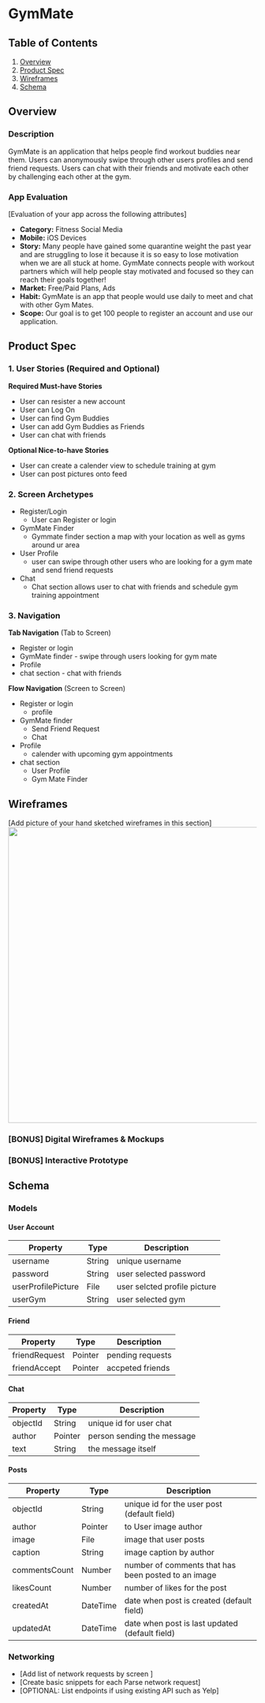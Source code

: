 # GymMate

## Table of Contents
1. [Overview](#Overview)
1. [Product Spec](#Product-Spec)
1. [Wireframes](#Wireframes)
2. [Schema](#Schema)

## Overview
### Description
GymMate is an application that helps people find workout buddies near them. Users can anonymously swipe through other users profiles and send friend requests. Users can chat with their friends and motivate each other by challenging each other at the gym.    

### App Evaluation
[Evaluation of your app across the following attributes]
- **Category:** Fitness Social Media
- **Mobile:** iOS Devices
- **Story:** Many people have gained some quarantine weight the past year and are struggling to lose it because it is so easy to lose motivation when we are all stuck at home. GymMate connects people with workout partners which will help people stay motivated and focused so they can reach their goals together!
- **Market:** Free/Paid Plans, Ads 
- **Habit:** GymMate is an app that people would use daily to meet and chat with other Gym Mates. 
- **Scope:** Our goal is to get 100 people to register an account and use our application. 

## Product Spec

### 1. User Stories (Required and Optional)

**Required Must-have Stories**

* User can resister a new account
* User can Log On
* User can find Gym Buddies
* User can add Gym Buddies as Friends
* User can chat with friends
 

**Optional Nice-to-have Stories**

* User can create a calender view to schedule training at gym
* User can post pictures onto feed 

### 2. Screen Archetypes

* Register/Login
   * User can Register or login
* GymMate Finder  
   * Gymmate finder section a map with your location as well as gyms around ur area
* User Profile
   * user can swipe through other users who are looking for a gym mate and send friend requests
* Chat 
   * Chat section allows user to chat with friends and schedule gym training appointment

### 3. Navigation

**Tab Navigation** (Tab to Screen)

* Register or login
* GymMate finder - swipe through users looking for gym mate
* Profile
* chat section - chat with friends

**Flow Navigation** (Screen to Screen)

* Register or login
  * profile
* GymMate finder
  * Send Friend Request
  * Chat 
* Profile
  * calender with upcoming gym appointments
* chat section
  * User Profile
  * Gym Mate Finder

## Wireframes
[Add picture of your hand sketched wireframes in this section]
<img src="https://user-images.githubusercontent.com/69356399/114112182-dbd50d80-98a9-11eb-9cc5-1d39487fb139.png" width=600>

### [BONUS] Digital Wireframes & Mockups

### [BONUS] Interactive Prototype

## Schema 
### Models

#### User Account
|Property |Type	|Description|
|---------|-----|-----------|
|username|String|unique username|
|password|String|user selected password|
|userProfilePicture|File|user selcted profile picture|
|userGym|String|user selected gym|

#### Friend
|Property |Type	|Description|
|---------|-----|-----------|
|friendRequest|Pointer|pending requests|
|friendAccept|Pointer|accpeted friends|

#### Chat
|Property |Type	|Description|
|---------|-----|-----------|
|objectId	|String	|unique id for user chat|
|author	|Pointer |person sending the message|
|text|String	|the message itself|

#### Posts
|Property |Type	|Description|
|---------|-----|-----------|
|objectId	|String	|unique id for the user post (default field)|
|author	|Pointer |to User	image author|
|image	|File	|image that user posts|
|caption	|String	|image caption by author|
|commentsCount|	Number	|number of comments that has been posted to an image|
|likesCount	|Number	|number of likes for the post|
|createdAt	|DateTime	|date when post is created (default field)|
|updatedAt	|DateTime	|date when post is last updated (default field)|


### Networking
- [Add list of network requests by screen ]
- [Create basic snippets for each Parse network request]
- [OPTIONAL: List endpoints if using existing API such as Yelp]
